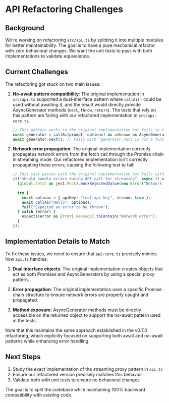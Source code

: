 # API Refactoring Challenges

## Background

We're working on refactoring `src/api.ts` by splitting it into multiple modules for better maintainability. The goal is to have a pure mechanical refactor with zero behavioral changes. We want the unit tests to pass with both implementations to validate equivalence.

## Current Challenges

The refactoring got stuck on two main issues:

1. **No-await pattern compatibility**: The original implementation in `src/api.ts` supported a dual-interface pattern where `callAi()` could be used without awaiting it, and the result would directly provide AsyncGenerator methods (`next`, `throw`, `return`). The tests that rely on this pattern are failing with our refactored implementation in `src/api-core.ts`.

   ```typescript
   // This pattern works in the original implementation but fails in our refactored version
   const generator = callAi(prompt, options) as unknown as AsyncGenerator<string, string, unknown>;
   await generator.next(); // Fails with "generator.next is not a function"
   ```

2. **Network error propagation**: The original implementation correctly propagates network errors from the fetch call through the Promise chain in streaming mode. Our refactored implementation isn't correctly propagating these errors, causing the following test to fail:

   ```typescript
   // This test passes with the original implementation but fails with our refactored version
   it("should handle errors during API call for streaming", async () => {
     (global.fetch as jest.Mock).mockRejectedValue(new Error("Network error"));
     
     try {
       const options = { apiKey: "test-api-key", stream: true };
       await callAi("Hello", options);
       fail("Expected an error to be thrown");
     } catch (error) {
       expect((error as Error).message).toContain("Network error");
     }
   });
   ```

## Implementation Details to Match

To fix these issues, we need to ensure that `api-core.ts` precisely mimics how `api.ts` handles:

1. **Dual interface objects**: The original implementation creates objects that act as both Promises and AsyncGenerators by using a special proxy pattern.

2. **Error propagation**: The original implementation uses a specific Promise chain structure to ensure network errors are properly caught and propagated.

3. **Method exposure**: AsyncGenerator methods must be directly accessible on the returned object to support the no-await pattern used in the tests.

Note that this maintains the same approach established in the v0.7.0 refactoring, which explicitly focused on supporting both await and no-await patterns while enhancing error handling.

## Next Steps

1. Study the exact implementation of the streaming proxy pattern in `api.ts`
2. Ensure our refactored version precisely matches this behavior
3. Validate both with unit tests to ensure no behavioral changes

The goal is to split the codebase while maintaining 100% backward compatibility with existing code.
